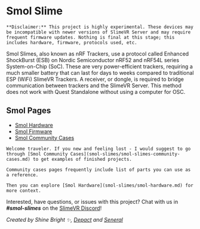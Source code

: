 # Smol Slime
```admonish warning
**Disclaimer:** This project is highly experimental. These devices may be incompatible with newer versions of SlimeVR Server and may require frequent firmware updates. Nothing is final at this stage; this includes hardware, firmware, protocols used, etc.
```

Smol Slimes, also known as nRF Trackers, use a protocol called Enhanced ShockBurst (ESB) on Nordic Semiconductor nRF52 and nRF54L series System-on-Chip (SoC). These are very power-efficient trackers, requiring a much smaller battery that can last for days to weeks compared to traditional ESP (WiFi) SlimeVR Trackers. A receiver, or dongle, is required to bridge communication between trackers and the SlimeVR Server. This method does not work with Quest Standalone without using a computer for OSC.

## Smol Pages

- [Smol Hardware](smol-slimes/smol-hardware.md)
- [Smol Firmware](smol-slimes/smol-firmware.md)
- [Smol Community Cases](smol-slimes/smol-slimes-community-cases.md)

```admonish note
Welcome traveler. If you new and feeling lost - I would suggest to go through [Smol Community Cases](smol-slimes/smol-slimes-community-cases.md) to get examples of finished projects.

Community cases pages frequently include list of parts you can use as a reference.

Then you can explore [Smol Hardware](smol-slimes/smol-hardware.md) for more context.
```

Interested, have questions, or issues with this project? Chat with us in ***#smol-slimes*** on the <a href="https://discord.gg/SlimeVR" target="_blank">SlimeVR Discord</a>!

*Created by Shine Bright ✨, [Depact](https://github.com/Depact) and [Seneral](https://github.com/Seneral)*
